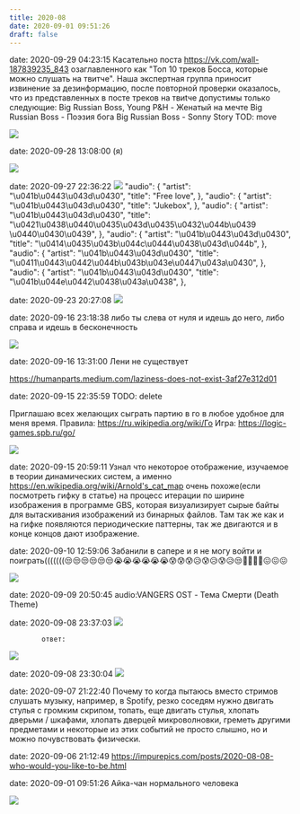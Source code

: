 ```yaml
---
title: 2020-08
date: 2020-09-01 09:51:26
draft: false
---
```


date: 2020-09-29 04:23:15
Касательно поста https://vk.com/wall-187839235_843 озаглавленного как "Топ 10 треков Босса, которые можно слушать на твитче".
Наша экспертная группа приносит извинение за дезинформацию, после повторной проверки оказалось, что из представленных в посте треков на твиtче допустимы только следующие:
Big Russian Boss, Young P&H - Женатый на мечте
Big Russian Boss - Поэзия бога
Big Russian Boss - Sonny Story
TOD: move

![](/img/vk/f4JaweQ_zAk.jpg)

date: 2020-09-28 13:08:00
(я)

![](/img/vk/NUPdsziVqEE.jpg)

date: 2020-09-27 22:36:22
![](/img/vk/MrF3YGtwPio.jpg)
      "audio": {
        "artist": "\u041b\u0443\u043d\u0430",
        "title": "Free love",
      },
      "audio": {
        "artist": "\u041b\u0443\u043d\u0430",
        "title": "Jukebox",
      },
      "audio": {
        "artist": "\u041b\u0443\u043d\u0430",
        "title": "\u0421\u0438\u0440\u0435\u043d\u0435\u0432\u044b\u0439 \u0440\u0430\u0439",
      },
      "audio": {
        "artist": "\u041b\u0443\u043d\u0430",
        "title": "\u0414\u0435\u043b\u044c\u0444\u0438\u043d\u044b",
      },
      "audio": {
        "artist": "\u041b\u0443\u043d\u0430",
        "title": "\u0411\u0443\u0442\u044b\u043b\u043e\u0447\u043a\u0430",
      },
      "audio": {
        "artist": "\u041b\u0443\u043d\u0430",
        "title": "\u041b\u044e\u0442\u0438\u043a\u0438",
      },

date: 2020-09-23 20:27:08
![](/img/vk/TsEfaZR0QD0.jpg)

date: 2020-09-16 23:18:38
либо ты слева от нуля и идешь до него, либо справа и идешь в бесконечность

![](/img/vk/QDb_VEU5OVM.jpg)

date: 2020-09-16 13:31:00
Лени не существует

https://humanparts.medium.com/laziness-does-not-exist-3af27e312d01

date: 2020-09-15 22:35:59
TODO: delete

Приглашаю всех желающих сыграть партию в го в любое удобное для меня время. Правила:
https://ru.wikipedia.org/wiki/Го
Игра:
https://logic-games.spb.ru/go/

![](/img/vk/oA-fvUnnq-c.jpg)

date: 2020-09-15 20:59:11
Узнал что некоторое отображение, изучаемое в теории динамических систем, а именно
https://en.wikipedia.org/wiki/Arnold's_cat_map
очень похоже(если посмотреть гифку в статье) на процесс итерации по ширине изображения в программе GBS, которая визуализирует сырые байты для вытаскивания изображений из бинарных файлов. Там так же как и на гифке появляются периодические паттерны, так же двигаются и в конце концов дают изображение.

date: 2020-09-10 12:59:06
Забанили в сапере и я не могу войти и поиграть(((((((😒😒😒😒😒😒😭😭😭😭😭😭😰😰😰😥😰😥😰😥😒🤧🤧🤧🤧😖😖😖

![](/img/vk/eqGcmYicVgQ.jpg)

date: 2020-09-09 20:50:45
audio:VANGERS OST -  Тема Смерти (Death Theme) 

date: 2020-09-08 23:37:03
![](/img/vk/AZjc4g4wLbo.jpg)

            ответ:
![](/img/vk/25qVfRBbXaI.jpg)

date: 2020-09-08 23:30:04
![](/img/vk/9MHw7QzvKJY.jpg)

date: 2020-09-07 21:22:40
Почему то когда пытаюсь вместо стримов слушать музыку, например, в Spotify, резко соседям нужно двигать стулья с громким скрипом, топать, еще двигать стулья, хлопать дверьми / шкафами, хлопать дверцей микроволновки, греметь другими предметами и некоторые из этих событий не просто слышно, но и можно почувствовать физически.

date: 2020-09-06 21:12:49
https://impurepics.com/posts/2020-08-08-who-would-you-like-to-be.html

date: 2020-09-01 09:51:26
Айка-чан нормального человека

![](/img/vk/4lFWwWjpMGk.jpg)
